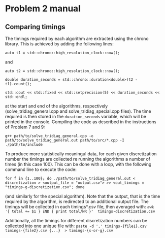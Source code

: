 # Problem 2 manual

## Comparing timings
 
The timings required by each algorithm are extracted using the chrono library. This is achieved by adding the following lines:

`auto t1 = std::chrono::high_resolution_clock::now();`

and

`auto t2 = std::chrono::high_resolution_clock::now();`

`double duration_seconds = std::chrono::duration<double>(t2 - t1).count();`

`std::cout << std::fixed << std::setprecision(5) << duration_seconds << std::endl; `

at the start and end of the algorithms, respectively (solve_tridiag_general.cpp and solve_tridiag_special.cpp files). The time required is then stored in the `duration_seconds` variable, which will be printed in the console. Compiling the code as described in the instructions of Problem 7 and 9:

`g++ path/to/solve_tridiag_general.cpp -o path/to/solve_tridiag_general.out path/to/src/*.cpp -I ./path/to/include`

To produce more statistically meaningul data, for each given discretization number the timings are collected re running the algorithms a number of times (in this case 100). This can be done with a loop, with the following command line to execute the code:

`for f in {1..100}; do ./path/to/solve_tridiag_general.out < discretization > <output_file = "output.csv"> >> <out_timings = "timings-g-discretization.csv"; done `

(and similarly for the special algorithm). Note that the output, that is the time required by the algorithm, is redirected to an additional output file. The timings will be collected in each timings*.csv file, then averaged with: `awk '{ total += $1 } END { print total/NR }'  timings-discretization.csv `

Additionally, all the timings for different discretization numbers can be collected into one unique file with: `paste -d ',' timings-{file1}.csv timings-{file2}.csv {...}  > timings-{s-or-g}.csv `



